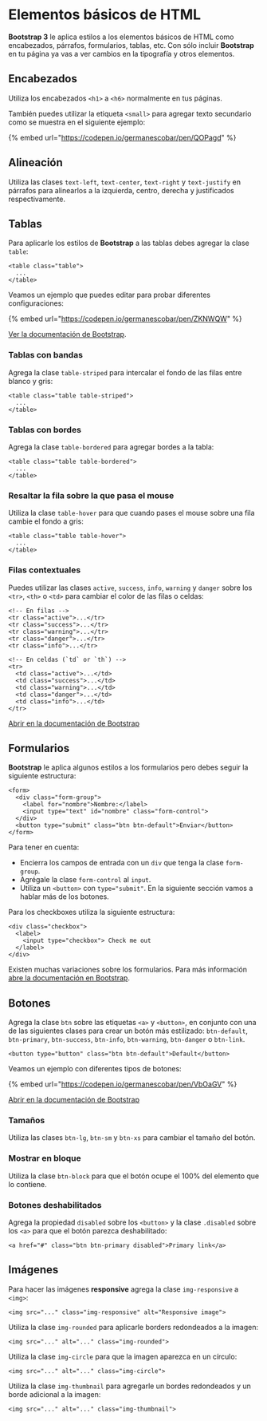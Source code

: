 # Elementos básicos de HTML

**Bootstrap 3** le aplica estilos a los elementos básicos de HTML como encabezados, párrafos, formularios, tablas, etc. Con sólo incluir **Bootstrap** en tu página ya vas a ver cambios en la tipografía y otros elementos.

## Encabezados

Utiliza los encabezados `<h1>` a `<h6>` normalmente en tus páginas.

También puedes utilizar la etiqueta `<small>` para agregar texto secundario como se muestra en el siguiente ejemplo:

{% embed url="https://codepen.io/germanescobar/pen/QOPagd" %}

## Alineación

Utiliza las clases `text-left`, `text-center`, `text-right` y `text-justify` en párrafos para alinearlos a la izquierda, centro, derecha y justificados respectivamente.

## Tablas

Para aplicarle los estilos de **Bootstrap** a las tablas debes agregar la clase `table`:

```markup
<table class="table">
  ...
</table>
```

Veamos un ejemplo que puedes editar para probar diferentes configuraciones:

{% embed url="https://codepen.io/germanescobar/pen/ZKNWQW" %}

[Ver la documentación de Bootstrap](https://getbootstrap.com/docs/3.3/css/#tables).

### Tablas con bandas

Agrega la clase `table-striped` para intercalar el fondo de las filas entre blanco y gris:

```markup
<table class="table table-striped">
  ...
</table>
```

### Tablas con bordes

Agrega la clase `table-bordered` para agregar bordes a la tabla:

```markup
<table class="table table-bordered">
  ...
</table>
```

### Resaltar la fila sobre la que pasa el mouse

Utiliza la clase `table-hover` para que cuando pases el mouse sobre una fila cambie el fondo a gris:

```markup
<table class="table table-hover">
  ...
</table>
```

### Filas contextuales

Puedes utilizar las clases `active`, `success`, `info`, `warning` y `danger` sobre los `<tr>`, `<th>` o `<td>` para cambiar el color de las filas o celdas:

```markup
<!-- En filas -->
<tr class="active">...</tr>
<tr class="success">...</tr>
<tr class="warning">...</tr>
<tr class="danger">...</tr>
<tr class="info">...</tr>

<!-- En celdas (`td` or `th`) -->
<tr>
  <td class="active">...</td>
  <td class="success">...</td>
  <td class="warning">...</td>
  <td class="danger">...</td>
  <td class="info">...</td>
</tr>
```

[Abrir en la documentación de Bootstrap](https://getbootstrap.com/docs/3.3/css/#tables-contextual-classes)

## Formularios

**Bootstrap** le aplica algunos estilos a los formularios pero debes seguir la siguiente estructura:

```markup
<form>
  <div class="form-group">
    <label for="nombre">Nombre:</label>
    <input type="text" id="nombre" class="form-control">
  </div>
  <button type="submit" class="btn btn-default">Enviar</button>
</form>
```

Para tener en cuenta:

* Encierra los campos de entrada con un `div` que tenga la clase `form-group`.
* Agrégale la clase `form-control` al `input`.
* Utiliza un `<button>` con `type="submit"`. En la siguiente sección vamos a hablar más de los botones.

Para los checkboxes utiliza la siguiente estructura:

```markup
<div class="checkbox">
  <label>
    <input type="checkbox"> Check me out
  </label>
</div>
```

Existen muchas variaciones sobre los formularios. Para más información [abre la documentación en Bootstrap](https://getbootstrap.com/docs/3.3/css/#forms).

## Botones

Agrega la clase `btn` sobre las etiquetas `<a>` y `<button>`, en conjunto con una de las siguientes clases para crear un botón más estilizado: `btn-default`, `btn-primary`, `btn-success`, `btn-info`, `btn-warning`, `btn-danger` o `btn-link`.

```markup
<button type="button" class="btn btn-default">Default</button>
```

Veamos un ejemplo con diferentes tipos de botones:

{% embed url="https://codepen.io/germanescobar/pen/VbOaGV" %}

[Abrir en la documentación de Bootstrap](http://getbootstrap.com/css/#buttons)

### Tamaños

Utiliza las clases `btn-lg`, `btn-sm` y `btn-xs` para cambiar el tamaño del botón.

### Mostrar en bloque

Utiliza la clase `btn-block` para que el botón ocupe el 100% del elemento que lo contiene.

### Botones deshabilitados

Agrega la propiedad `disabled` sobre los `<button>` y la clase `.disabled` sobre los `<a>` para que el botón parezca deshabilitado:

```markup
<a href="#" class="btn btn-primary disabled">Primary link</a>
```

## Imágenes

Para hacer las imágenes **responsive** agrega la clase `img-responsive` a `<img>`:

```markup
<img src="..." class="img-responsive" alt="Responsive image">
```

Utiliza la clase `img-rounded` para aplicarle borders redondeados a la imagen:

```markup
<img src="..." alt="..." class="img-rounded">
```

Utiliza la clase `img-circle` para que la imagen aparezca en un círculo:

```markup
<img src="..." alt="..." class="img-circle">
```

Utiliza la clase `img-thumbnail` para agregarle un bordes redondeados y un borde adicional a la imagen:

```markup
<img src="..." alt="..." class="img-thumbnail">
```
